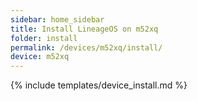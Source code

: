 ```yaml
---
sidebar: home_sidebar
title: Install LineageOS on m52xq
folder: install
permalink: /devices/m52xq/install/
device: m52xq
---
```

{% include templates/device_install.md %}
